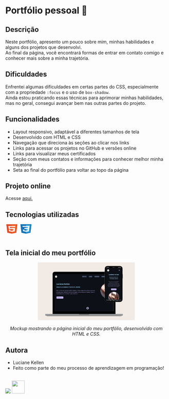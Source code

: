 # Portfólio pessoal 💼

## Descrição
Neste portfólio, apresento um pouco sobre mim, minhas habilidades e alguns dos projetos que desenvolvi.  
Ao final da página, você encontrará formas de entrar em contato comigo e conhecer mais sobre a minha trajetória.<br>

## Dificuldades
Enfrentei algumas dificuldades em certas partes do CSS, especialmente com a propriedade `:focus` e o uso de `box-shadow`.  
Ainda estou praticando essas técnicas para aprimorar minhas habilidades, mas no geral, consegui avançar bem nas outras partes do projeto.<br>

## Funcionalidades
- Layout responsivo, adaptável a diferentes tamanhos de tela  
- Desenvolvido com HTML e CSS  
- Navegação que direciona às seções ao clicar nos links
- Links para acessar os projetos no GitHub e versões online
- Links para visualizar meus certificados
- Seção com meus contatos e informações para conhecer melhor minha trajetória     
- Seta ao final do portfólio para voltar ao topo da página

## Projeto online
Acesse [aqui.](https://luciane003.github.io/portfolio-luciane/)

## Tecnologias utilizadas
<div>
 <img align="center" alt="HTML" height="30" width="40" src="https://raw.githubusercontent.com/devicons/devicon/master/icons/html5/html5-original.svg">
 <img align="center" alt="CSS" height="30" width="40" src="https://raw.githubusercontent.com/devicons/devicon/master/icons/css3/css3-original.svg">
</div><br>

## Tela inicial do meu portfólio

<p align="center">
  <img src="./src/design/mockup-tela-inicial-portfolio.png" alt="Mockup da página inicial" width="60%">
</p>

<p align="center">
  <em>Mockup mostrando a página inicial do meu portfólio, desenvolvido com HTML e CSS.</em>
</p>

## Autora
- Luciane Kellen
- Feito como parte do meu processo de aprendizagem em programação!
<div style="display: inline_block"><br> 
  <a href="https://www.linkedin.com/feed/" target="_blank"><img src="https://img.shields.io/badge/-LinkedIn-%230077B5?style=for-the-badge&logo=linkedin&logoColor=white" target="_blank"></a>
  <a href="https://wa.me/5517996417374" target="_blank"><img  height="40" width="40" src="https://github.com/user-attachments/assets/da75e70c-b550-4684-8548-ff61fecc7c7e" target="_blank"></a>
</div>
